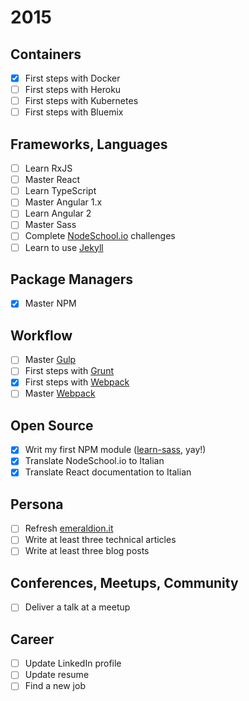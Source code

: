 # 2015

## Containers
- [x] First steps with Docker
- [ ] First steps with Heroku
- [ ] First steps with Kubernetes
- [ ] First steps with Bluemix

## Frameworks, Languages
- [ ] Learn RxJS
- [ ] Master React
- [ ] Learn TypeScript
- [ ] Master Angular 1.x
- [ ] Learn Angular 2
- [ ] Master Sass
- [ ] Complete [NodeSchool.io](http://nodeschool.io) challenges
- [ ] Learn to use [Jekyll](http://jekyllrb.com/)

## Package Managers
- [x] Master NPM

## Workflow
- [ ] Master [Gulp](http://gulpjs.com/)
- [ ] First steps with [Grunt](http://gruntjs.com/)
- [x] First steps with [Webpack](https://webpack.github.io/)
- [ ] Master [Webpack](https://webpack.github.io/)

## Open Source
- [x] Writ my first NPM module ([learn-sass](https://www.npmjs.com/package/learn-sass), yay!)
- [x] Translate NodeSchool.io to Italian
- [x] Translate React documentation to Italian

## Persona
- [ ] Refresh [emeraldion.it](http://www.emeraldion.it)
- [ ] Write at least three technical articles
- [ ] Write at least three blog posts

## Conferences, Meetups, Community
- [ ] Deliver a talk at a meetup

## Career
- [ ] Update LinkedIn profile
- [ ] Update resume
- [ ] Find a new job
